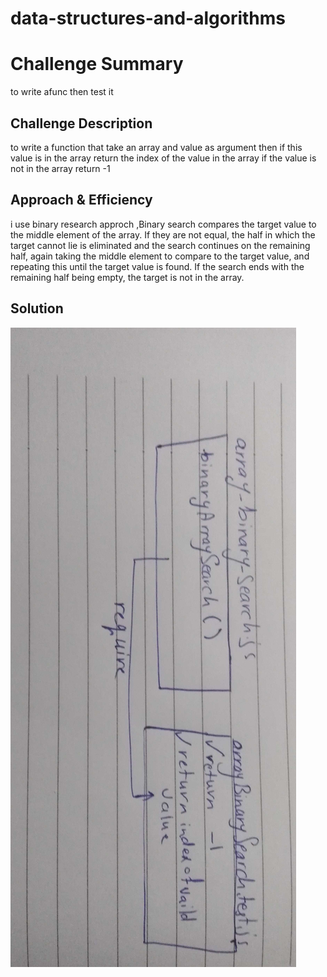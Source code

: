 # data-structures-and-algorithms
# Challenge Summary
<!-- Short summary or background information -->
to write afunc then test it 

## Challenge Description
<!-- Description of the challenge -->
to write a function that take an array and value as argument then if this value is in the array return the index of the value in the array if the value is not in the array return -1
## Approach & Efficiency
<!-- What approach did you take? Why? What is the Big O space/time for this approach? -->
i use binary research approch ,Binary search compares the target value to the middle element of the array. If they are not equal, the half in which the target cannot lie is eliminated and the search continues on the remaining half, again taking the middle element to compare to the target value, and repeating this until the target value is found. If the search ends with the remaining half being empty, the target is not in the array.

## Solution
<!-- Embedded whiteboard image -->
![UML](https://github.com/401-advanced-javascript-dania/data-structures-and-algorithms/blob/array-binary-search/assets/array-binary-search.jpg)
